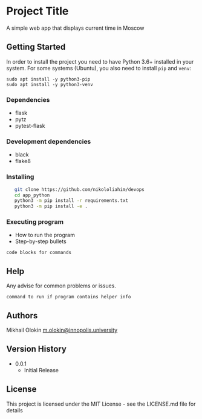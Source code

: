 # Project Title

A simple web app that displays current time in Moscow

## Getting Started
In order to install the project you need to have Python 3.6+ installed in your system. For some systems (Ubuntu), you also need to install `pip` and `venv`:

```
sudo apt install -y python3-pip
sudo apt install -y python3-venv
```

### Dependencies

* flask
* pytz
* pytest-flask

### Development dependencies
* black
* flake8

### Installing
```bash 
   git clone https://github.com/nikololiahim/devops
   cd app_python
   python3 -m pip install -r requirements.txt
   python3 -m pip install -e .
```

### Executing program

* How to run the program
* Step-by-step bullets
```
code blocks for commands
```

## Help

Any advise for common problems or issues.
```
command to run if program contains helper info
```

## Authors

Mikhail Olokin
m.olokin@innopolis.university

## Version History
* 0.0.1
    * Initial Release

## License

This project is licensed under the MIT License - see the LICENSE.md file for details
